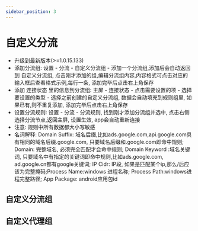 ```yaml
---
sidebar_position: 3
---
```

# 自定义分流


 - 升级到最新版本(>=1.0.15.133)
 - 添加分流组: 设置 - 分流 - 自定义分流组 - 添加一个分流组,添加后会自动返回到 自定义分流组, 点击刚才添加的组,编辑分流组内容,内容格式可点击对应的输入框后查看格式示例,每行一条, 添加完毕后点击右上角保存
 - 添加 连接状态 里的信息到分流组: 主屏 - 连接状态 - 点击需要设置的项 - 选择要设置的类型 - 选择之前创建的自定义分流组, 数据会自动填充到规则组里, 如果已有,则不重复添加, 添加完毕后点击右上角保存
 - 设置分流规则: 设置 - 分流 - 分流规则, 找到刚才添加分流组并选中, 点击右侧选择分流节点,返回主屏, 设置生效, app会自动重新连接
 - 注意: 规则中所有数据都大小写敏感
 - 名词解释: Domain Suffix: 域名后缀,比如ads.google.com,api.google.com具有相同的域名后缀.google.com, 只要域名后缀和.google.com即命中规则; Domain: 完整域名, 必须完全匹配才会命中规则; Domain Keyword :域名关键词, 只要域名中有指定的关键词即命中规则,比如ads.google.com, ad.google.cn都有google关键词; IP Cidr: IP段, 如果是匹配某个ip,那么/后应该为完整掩码;Process Name:windows 进程名称; Process Path:windows进程完整路径; App Package: android应用包id



## 自定义分流组


## 自定义代理组



